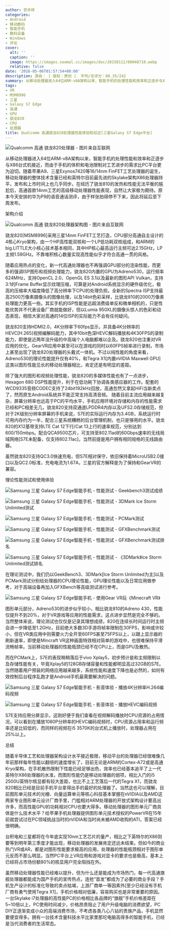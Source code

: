 ```yaml
---
author: 农步祥
categories:
- Android
- 移动数码
- 智能手机
- 数码设备
- Windows
- 评论
cover:
  alt: ''
  caption: ''
  image: https://images.soomal.cc/images/doc/20150112/00048710.webp
  relative: false
date: '2016-05-06T01:57:54+08:00'
description: 源自： | 版权：原创 |  平均/总评分：08.35/242
summary: 从移动处理器进入64位ARM-v8A架构以来，智能手机的处理性能和效率和正逐步与X86台式机接近，在经历了骁龙810的发热和性能无法平衡的尴尬后，高通首款14nm工艺的高级移动处理器骁龙820[MSM8996]的性能表现，自然让大家极为期待。
tags:
- VR
- MSM8996
- 三星
- Galaxy S7 Edge
- 高通
- GPU
- 骁龙820
- CPU
- 处理器
title: Qualcomm 高通骁龙820处理器性能体验和综述[三星Galaxy S7 Edge平台]
---
```


![Qualcomm 高通 骁龙820处理器 - 图片来自互联网](https://images.soomal.cc/images/doc/20160506/00060368.webp)



从移动处理器进入64位ARM-v8A架构以来，智能手机的处理性能和效率和正逐步与X86台式机接近，而由于手机的体积和电池限制对工艺进步的需求比PC平台更为迫切。随着苹果A9、三星Exynos7420等16/14nm FinFET工艺处理器的诞生，移动处理器的整体技术含量已经和英特尔目前最先进的Skylake架构X86处理器持平，发布和上市时间上也几乎同步。在经历了骁龙810的发热和性能无法平衡的尴尬后，高通首款14nm工艺的高级移动处理器性能表现，自然让大家极为期待。原本今天安排的华为P9的语音通话测评，由于样张拍得停不下来，因此将延后至下周发布。



架构介绍



![Qualcomm 高通 骁龙820处理器架构图 - 图片来自互联网](https://images.soomal.cc/images/doc/20160506/00060369.webp)



骁龙820[MSM8996]采用三星14nm FinFET工艺打造，CPU部分高通自主设计的4核心Kryo架构，由一个HP高性能双核和一个LP低功耗双核组成，和ARM的big.LITTLE大小核心技术基本相同，其中HP核心最高运行主频可达2.15GHz，LP主频1.59GHz。不靠堆积核心数量实现高性能似乎才符合高通一贯的风格。



随着应用热点的变化，新一代高通处理器也不再强调GPU部分的渲染性能，而更多的强调ISP图形和视频处理能力，骁龙820内置的GPU为Adreno530，运行频率624MHz，支持OpenCL 2.0、OpenGL ES 3.1以及最新的图形API Vulkan，支持3:1的Frame Buffer显示纹理压缩，可算是对Android系统显示的硬件级优化，极高的压缩率大幅度降低了高分辨率下CPU的处理负担。全新的Spectra ISP支持最高2500万像素摄像头的图像处理，以及14bit色彩采样，比骁龙810的2000万像素处理能力更高一些。其实手机的ISP性能是远超消费级单反和微单相机的，只是性能优势并不代表设备厂商就能做好，但以Lumia 950XL的摄像头惊人的色彩和动态表现，相信大家对高通的14位ISP的实际能力不会有任何疑问。



骁龙820支持HDMI2.0，4K分辨率下60fps显示，并具备4K分辨率的HEVC[H.265]视频编解码能力，其中10bit色深HEVC解码播放和4K30FPS的录制能力，即使是近两年没升级的中高端个人电脑都难以企及。骁龙820也注重对VR应用的优化，GearVR应用中甚至可以在游戏的同时以60FPS帧率进行录制，市场上甚至出现了骁龙820处理器的头戴式一体机。不过以纯性能的角度来看，Adreno530的理论性能提升仅有40%，和Tegra X1[内置nVIDIA Maxwell GPU]这类以图形性能见长的移动处理器相比，肯定还是有明显的差距。



除了强大的图形和视频处理性能，骁龙820的多媒体性能也有了一点进步，Hexagon 680 DSP性能提升，利于在低功耗下协调各类感应器的工作。配套的WCD9335音频CODEC支持了24bit192kHz回放，高通忽然又拿起HiFi当新卖点了，然而原生Android系统并不能正常支持高清音频。
随着目前主流应用越来越复杂，屏幕分辨率也远高于PC的平均水平，手机应用环境对存储和内存的性能需求已经和PC相差无几，骁龙820支持双通道LPDDR4内存以及UFS2.0存储规范，但对于2K级别分辨率屏幕的手机来说，S7E的实际运行内存为3.4GB，系统运行时可用内存约为一半，配合三星系统糟糕的后台管理机制，也只是够用的水平。骁龙820的X12基带支持LTE Cat 12下行/Cat 13上行的速率规范，分别达到600/150mbps。配合QCA9500芯片，可支持至802.11ad的60Gbps速率的无线局域网络[S7E未配备，仅支持802.11ac]，当然前提是用户拥有相同规格的无线路由器。



虽然骁龙820支持QC3.0快速充电，但S7E相对保守，依旧保持着MicroUSB2.0接口以及QC2.0标准，充电电流为1.67A，三星的官方解释是为了保持和GearVR的兼容。



理论性能测试和使用体验



![Samsung 三星 Galaxy S7 Edge智能手机 - 性能测试 - Geekbench3测试成绩](https://images.soomal.cc/images/doc/20160505/00060359_01.webp)



![Samsung 三星 Galaxy S7 Edge智能手机 - 性能测试 - 3DMark Ice Storm Unlimited测试](https://images.soomal.cc/images/doc/20160505/00060360_01.webp)



![Samsung 三星 Galaxy S7 Edge智能手机 - 性能测试 - PCMark测试](https://images.soomal.cc/images/doc/20160505/00060361_01.webp)



![Samsung 三星 Galaxy S7 Edge智能手机 - 性能测试 - GFXBenchmark测试](https://images.soomal.cc/images/doc/20160505/00060362_01.webp)



![Samsung 三星 Galaxy S7 Edge智能手机 - 性能测试 - GFXBenchmark测试排名](https://images.soomal.cc/images/doc/20160505/00060363_01.webp)



![Samsung 三星 Galaxy S7 Edge智能手机 - 性能测试 - 《3DMark》Ice Storm Unlimited测试排名](https://images.soomal.cc/images/doc/20160505/00060364_01.webp)



在理论测试中，我们仍以GeekBench3、3DMark[Ice Storm Unlimited为主]以及PCMark测试分别给处理器的CPU理论性能，GPU理论性能以及日常应用做参考，对于高端设备再加入GFXBench等高级测试进行参考。



![Samsung 三星 Galaxy S7 Edge智能手机 - 使用Gear VR玩《Minecraft VR》](https://images.soomal.cc/images/doc/20160506/00060370.webp)



图形单元部分，Adreno530的进步似乎较小，相比骁龙810的Adreno 430，性能仅提升不到20%，对于VR游戏等应用的性能需求，这点进步显然是完全不够的。当然整体来说，理论测试也仅仅是记录其理想成绩，820在连续长时间运行时主频会进一步降低至1.2GHz，目前绝大多数3D手游将帧率限制在30FPS，影响或许较小，但在VR类应用中则需要火力全开至60FPS甚至75FPS以上，以跟上显示器的刷新速率，即使是Mincraft VR这种画面特效相对简单的游戏中，也很难保持平滑流畅帧率。当前移动处理器的性能瓶颈已经不在CPU上，而是GPU及散热。



而在PCMark上，S7E的表现稍稍落后于vivo Xplay5，初步预计是和主频限制以及存储性能有关，毕竟Xplay5的128GB存储容量和性能都明显高过32GB的S7E。当然随着用户预装的网络应用越来越多，系统性能和速度下降也是必然的，如何有效控制后台程序乱跑才是Android手机最需要解决的问题。



![Samsung 三星 Galaxy S7 Edge智能手机 - 影音体验 - 播放4K分辨率H.264编码视频](https://images.soomal.cc/images/doc/20160506/00060365_01.webp)



![Samsung 三星 Galaxy S7 Edge智能手机 - 影音体验 - 播放HEVC编码视频](https://images.soomal.cc/images/doc/20160506/00060366_01.webp)



S7E支持应用分屏显示，这刚好便于我们查看在视频解码播放时CPU资源的占用情况，可以看到在播放1080P分辨率的HEVC编码视频时，CPU资源占用率和运行频率还是比较低的，而同样的视频在i5 3570K的台式机上播放时，处理器占用在25%以上。



总结



随着半导体工艺和处理器架构设计水平接近极限，移动平台的处理器已经很难像几年前那样每年性能以翻倍的速度增长了，目前无论是ARM的Cortex-A72或是高通Kryo架构，在手机散热限制下性能已经足够出色，效率也已经基本追平了上一代英特尔X86处理器的水准，而图形性能仍是移动处理器的弱项，相比入门的i5 2500U英特尔核显都有较大差距，也比不上工艺落后一代的Tegra X1，而骁龙820相比已经是目前手机平台拿得出手的最好的处理器了。当然这也可以理解，目前图形单元技术的光栅、向量运算单元等核心科技基本掌握在nVIDIA以及AMD这两家专业图形单元设计厂商手里，门槛相对ARM处理器的开放式架构设计要高出许多，而高性能GPU的功耗相对CPU也要大得多。移动处理器的图形单元厂商具体是什么技术水平？给苹果手机处理器提供图形单元技术授权的PowerVR在15年前就尝试过在PC领域挑战当时的nVIDIA和当时尚未被AMD收购的ATI，答案已经很明确。



台积电和三星都将在今年底实现10nm工艺芯片的量产，相比之下英特尔的X86则要等到明年第三季度才能出现，移动处理器的发展肯定还远未结束。但如今的商业热门VR或AR，都是对图形性能要求极高的应用，处理器的性能瓶颈相对于图形单元反而不那么明显。当然PC平台上VR应用和游戏对显卡的要求也是极高，基本上已经将占市场份额80%的核显用户完全阻挡在外。



虽然移动处理器性能已经难以提升，但为什么还是能成为市场热门，每一代高通旗舰处理器都能成为国产手机的宣传热点，连抢“首发”都成为了必要的商业手段？手机生产设计的标准化导致的卖点枯竭，上游厂商单一等因素外[至少已经没有手机厂商有勇气使用Tegra X1]，手机价格相对低廉，容易购买也是非常重要的原因。一台Skylake i7处理器的高性能PC的价格相比各品牌的“旗舰”手机价格差距在5~10倍以上，PC使用时间减少，价格昂贵阻止了用户升级电脑的消费欲望，PC DIY正逐渐变成小众的高端消费市场，不考虑各类八心八钻的贵族产品，手机显然要便宜得多。拥有一台技术含量科技水平比家里那坨电脑高得多的智能手机，已经是当代消费者的生活常态。